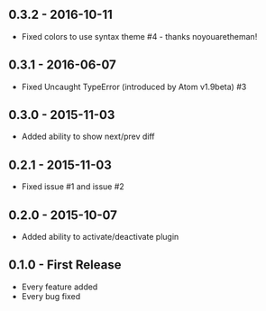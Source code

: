 ## 0.3.2 - 2016-10-11
* Fixed colors to use syntax theme #4 - thanks noyouaretheman!

## 0.3.1 - 2016-06-07
* Fixed Uncaught TypeError (introduced by Atom v1.9beta) #3

## 0.3.0 - 2015-11-03
* Added ability to show next/prev diff

## 0.2.1 - 2015-11-03
* Fixed issue #1 and issue #2

## 0.2.0 - 2015-10-07
* Added ability to activate/deactivate plugin

## 0.1.0 - First Release
* Every feature added
* Every bug fixed
